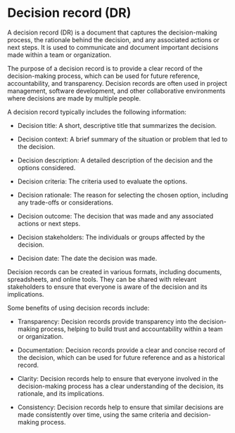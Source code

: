 # Decision record (DR)

A decision record (DR) is a document that captures the decision-making process, the rationale behind the decision, and any associated actions or next steps. It is used to communicate and document important decisions made within a team or organization.

The purpose of a decision record is to provide a clear record of the decision-making process, which can be used for future reference, accountability, and transparency. Decision records are often used in project management, software development, and other collaborative environments where decisions are made by multiple people.

A decision record typically includes the following information:

* Decision title: A short, descriptive title that summarizes the decision.

* Decision context: A brief summary of the situation or problem that led to the decision.

* Decision description: A detailed description of the decision and the options considered.

* Decision criteria: The criteria used to evaluate the options.

* Decision rationale: The reason for selecting the chosen option, including any trade-offs or considerations.

* Decision outcome: The decision that was made and any associated actions or next steps.

* Decision stakeholders: The individuals or groups affected by the decision.

* Decision date: The date the decision was made.

Decision records can be created in various formats, including documents, spreadsheets, and online tools. They can be shared with relevant stakeholders to ensure that everyone is aware of the decision and its implications.

Some benefits of using decision records include:

* Transparency: Decision records provide transparency into the decision-making process, helping to build trust and accountability within a team or organization.

* Documentation: Decision records provide a clear and concise record of the decision, which can be used for future reference and as a historical record.

* Clarity: Decision records help to ensure that everyone involved in the decision-making process has a clear understanding of the decision, its rationale, and its implications.

* Consistency: Decision records help to ensure that similar decisions are made consistently over time, using the same criteria and decision-making process.
